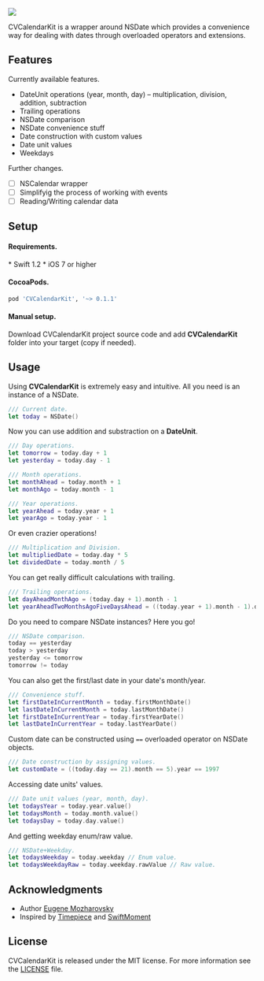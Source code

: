 
![](https://raw.githubusercontent.com/Mozharovsky/CVCalendarKit/9364bf1f7b7f70a632f5b57e2bbb7b9f85500109/Assets/CVCalendarKit.png)

CVCalendarKit is a wrapper around NSDate which provides a convenience way for dealing with dates through overloaded operators and extensions.

## Features

Currently available features. 

* DateUnit operations (year, month, day) – multiplication, division, addition, subtraction
* Trailing operations 
* NSDate comparison 
* NSDate convenience stuff 
* Date construction with custom values 
* Date unit values 
* Weekdays 

Further changes. 

- [ ] NSCalendar wrapper 
- [ ] Simplifyig the process of working with events
- [ ] Reading/Writing calendar data

## Setup 

<h4>Requirements.</h4>
* Swift 1.2 
* iOS 7 or higher

<h4>CocoaPods.</h4>

```ruby
pod 'CVCalendarKit', '~> 0.1.1'
```

<h4>Manual setup.</h4>

Download CVCalendarKit project source code and add <b>CVCalendarKit</b> folder into your target (copy if needed).
## Usage 

Using <b>CVCalendarKit</b> is extremely easy and intuitive. All you need is an instance of a NSDate. 

```swift
/// Current date.
let today = NSDate()
```

Now you can use addition and substraction on a <b>DateUnit</b>. 
```swift
/// Day operations.
let tomorrow = today.day + 1
let yesterday = today.day - 1

/// Month operations.
let monthAhead = today.month + 1
let monthAgo = today.month - 1

/// Year operations.
let yearAhead = today.year + 1
let yearAgo = today.year - 1
```

Or even crazier operations!
```swift
/// Multiplication and Division.
let multipliedDate = today.day * 5
let dividedDate = today.month / 5
```

You can get really difficult calculations with trailing.
```swift
/// Trailing operations. 
let dayAheadMonthAgo = (today.day + 1).month - 1
let yearAheadTwoMonthsAgoFiveDaysAhead = ((today.year + 1).month - 1).day + 5
```

Do you need to compare NSDate instances? Here you go!
```swift
/// NSDate comparison. 
today == yesterday
today > yesterday
yesterday <= tomorrow
tomorrow != today
```

You can also get the first/last date in your date's month/year.
```swift
/// Convenience stuff. 
let firstDateInCurrentMonth = today.firstMonthDate()
let lastDateInCurrentMonth = today.lastMonthDate()
let firstDateInCurrentYear = today.firstYearDate()
let lastDateInCurrentYear = today.lastYearDate()
```

Custom date can be constructed using `==` overloaded operator on NSDate objects. 
```swift
/// Date construction by assigning values. 
let customDate = ((today.day == 21).month == 5).year == 1997
```

Accessing date units' values.
```swift
/// Date unit values (year, month, day). 
let todaysYear = today.year.value()
let todaysMonth = today.month.value()
let todaysDay = today.day.value()
```

And getting weekday enum/raw value. 
```swift
/// NSDate+Weekday.
let todaysWeekday = today.weekday // Enum value. 
let todaysWeekdayRaw = today.weekday.rawValue // Raw value.
```

## Acknowledgments

* Author [Eugene Mozharovsky](https://github.com/Mozharovsky)
* Inspired by [Timepiece](https://github.com/naoty/Timepiece) and [SwiftMoment](https://github.com/akosma/SwiftMoment)

## License 

CVCalendarKit is released under the MIT license. For more information see the [LICENSE](https://github.com/Mozharovsky/CVCalendarKit/blob/master/LICENSE) file. 
